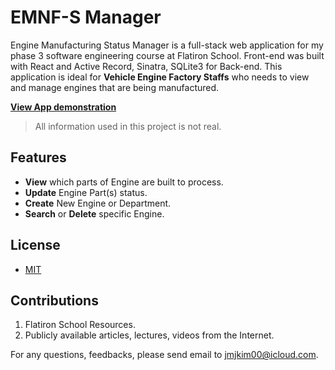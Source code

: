 # EMNF-S Manager 

Engine Manufacturing Status Manager is a full-stack web application for my phase 3 software engineering course at Flatiron School. Front-end was built with React and Active Record, Sinatra, SQLite3 for Back-end. This application is ideal for **Vehicle Engine Factory Staffs** who needs to view and manage engines that are being manufactured.

**[View App demonstration](in-progress)**

> All information used in this project is not real.


## Features
- **View** which parts of Engine are built to process.
- **Update** Engine Part(s) status.
- **Create** New Engine or Department.
- **Search** or **Delete** specific Engine.


## License
- [MIT](https://choosealicense.com/licenses/mit/)


## Contributions
1. Flatiron School Resources.
2. Publicly available articles, lectures, videos from the Internet.


For any questions, feedbacks, please send email to jmjkim00@icloud.com.
